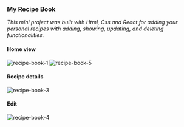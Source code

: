  ### My Recipe Book
 *This mini project was built with Html, Css and React for adding your personal recipes with adding, showing, updating, and deleting functionalities.*
 
 #### Home view
 ![recipe-book-1](https://user-images.githubusercontent.com/48423512/78097248-6c2c6880-73a1-11ea-98a6-9cb68afd26c4.png)
![recipe-book-5](https://user-images.githubusercontent.com/48423512/78097477-0096cb00-73a2-11ea-8db8-844f057a244a.png)
 
 #### Recipe details
![recipe-book-3](https://user-images.githubusercontent.com/48423512/78097341-a7c73280-73a1-11ea-9546-0a6f07644e5b.png)

#### Edit
![recipe-book-4](https://user-images.githubusercontent.com/48423512/78097365-bada0280-73a1-11ea-9283-0b146415b24d.png)
